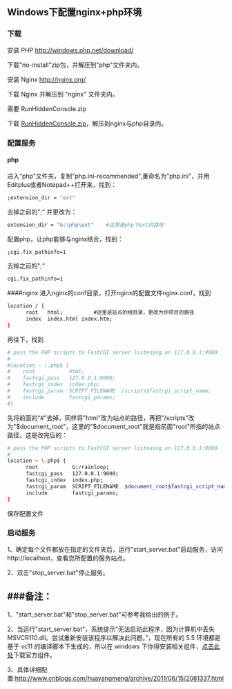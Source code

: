 ## Windows下配置nginx+php环境

### 下载
安装 PHP <http://windows.php.net/download/>

下载"no-install"zip包，并解压到"php"文件夹内。

安装 Nginx <http://nginx.org/>

下载 Nginx 并解压到 "nginx" 文件夹内。

需要 RunHiddenConsole.zip

下载 [RunHiddenConsole.zip](http://redmine.lighttpd.net/attachments/660/RunHiddenConsole.zip)，解压到nginx与php目录内。

### 配置服务
#### php
进入"php"文件夹，复制"php.ini-recommended",重命名为"php.ini"，并用Editplus或者Notepad++打开来，找到：
```bash
;extension_dir = "ext"
```

去掉之前的";" 并更改为：
```bash
extension_dir = "G:\php\ext"    #这里是php下ext的路径
```

配置php，让php能够与nginx结合，找到：
```bash
;cgi.fix_pathinfo=1
```

去掉之前的";"
```bash
cgi.fix_pathinfo=1
```

####nginx
进入nginx的conf目录，打开nginx的配置文件nginx.conf，找到
```bash
location / {
      root   html;　　　　　　#这里是站点的根目录，更改为你项目的路径
      index  index.html index.htm;
}
```

再往下，找到
```bash
# pass the PHP scripts to FastCGI server listening on 127.0.0.1:9000
#
#location ~ \.php$ {
#    root           html;
#    fastcgi_pass   127.0.0.1:9000;
#    fastcgi_index  index.php;
#    fastcgi_param  SCRIPT_FILENAME  /scripts$fastcgi_script_name;
#    include        fastcgi_params;
#}
```

先将前面的“#”去掉，同样将"html"改为站点的路径，再把"/scripts"改为"$document_root"，这里的"$document_root"就是指前面"root"所指的站点路径，这是改完后的：
```bash
# pass the PHP scripts to FastCGI server listening on 127.0.0.1:9000
#
location ~ \.php$ {
      root           G:/rainloop;
      fastcgi_pass   127.0.0.1:9000;
      fastcgi_index  index.php;
      fastcgi_param  SCRIPT_FILENAME  $document_root$fastcgi_script_name;
      include        fastcgi_params;
}
```
保存配置文件

### 启动服务
1、确定每个文件都放在指定的文件夹后，运行"start_server.bat"启动服务，访问http://localhost，查看您所配置的服务站点。

2、双击"stop_server.bat"停止服务。


###备注：
--------------------------------------------------------------------------------
1、"start_server.bat"和"stop_server.bat"可参考我给出的例子。

2、当运行"start_server.bat"，系统提示“无法启动此程序，因为计算机中丢失 MSVCR110.dll。尝试重新安装该程序以解决此问题。”，现在所有的 5.5 环境都是基于 vc11 的编译脚本下生成的，所以在 windows 下你得安装相关组件，[点击此处](http://www.microsoft.com/zh-CN/download/details.aspx?id=30679)下载官方组件。

3、具体详细配置:http://www.cnblogs.com/huayangmeng/archive/2011/06/15/2081337.html
